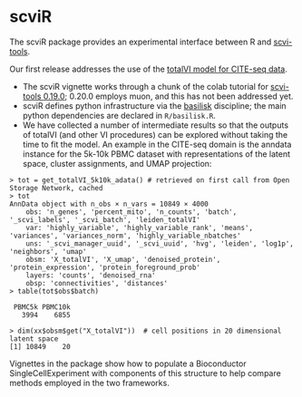# scviR

The scviR package provides an
experimental interface between R and [scvi-tools](https://docs.scvi-tools.org/en/stable/).

Our first release addresses the use of the [totalVI
model for CITE-seq data](https://docs.scvi-tools.org/en/stable/user_guide/models/totalvi.html).

- The scviR vignette works through a chunk of the colab tutorial
for [scvi-tools 0.19.0](https://colab.research.google.com/github/scverse/scvi-tutorials/blob/0.20.0/totalVI.ipynb); 0.20.0 employs muon, and this has not been addressed yet.
- scviR defines python infrastructure via the [basilisk](https://bioconductor.org/packages/basilisk)
discipline; the main python dependencies are declared in `R/basilisk.R`.
- We have collected a number of intermediate results so that the outputs of totalVI
(and other VI procedures)
can be explored without taking the time to fit the model.  An example in the CITE-seq
domain is the anndata instance for the 5k-10k PBMC dataset with representations of the latent space, cluster
assignments, and UMAP projection:

```
> tot = get_totalVI_5k10k_adata() # retrieved on first call from Open Storage Network, cached
> tot
AnnData object with n_obs × n_vars = 10849 × 4000
    obs: 'n_genes', 'percent_mito', 'n_counts', 'batch', '_scvi_labels', '_scvi_batch', 'leiden_totalVI'
    var: 'highly_variable', 'highly_variable_rank', 'means', 'variances', 'variances_norm', 'highly_variable_nbatches'
    uns: '_scvi_manager_uuid', '_scvi_uuid', 'hvg', 'leiden', 'log1p', 'neighbors', 'umap'
    obsm: 'X_totalVI', 'X_umap', 'denoised_protein', 'protein_expression', 'protein_foreground_prob'
    layers: 'counts', 'denoised_rna'
    obsp: 'connectivities', 'distances'
> table(tot$obs$batch)

 PBMC5k PBMC10k 
   3994    6855 

> dim(xx$obsm$get("X_totalVI"))  # cell positions in 20 dimensional latent space
[1] 10849    20

```

Vignettes in the package show how to populate a Bioconductor SingleCellExperiment with
components of this structure to help compare methods employed in the two frameworks.
